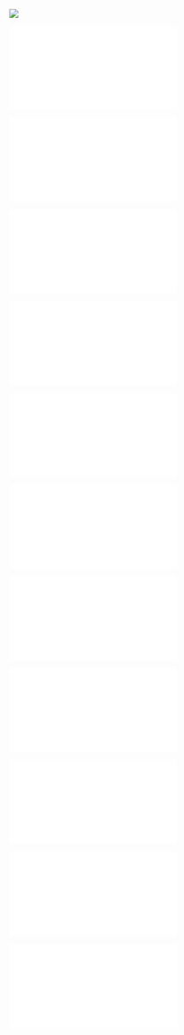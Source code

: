 ![](03_Disobedient_Action_Research_Cycles_Canvas.canvas)

![](03_entries/03.00_Disobedient_Action_Research_Cycles.md)

![](03_entries/03.01.00_Action-research.md)

![](03_entries/03.02.00_Why-not-other%20action-research.md)

![](03_entries/03.03.00_Disobedient-action-research.md)

![](03_entries/03.03.01_Bringing%20Disobedience_Into_Action.md)

![](03_entries/03.04.00_Inquiring-into-inquiry.md)

![](03_entries/03.04.01_Texture_1.md)

![](03_entries/03.04.02_Texture_2.md)

![](03_entries/03.05.00_What-was-Actioned.md)

![](03_entries/03.06.00_Ethical-considerations.md)

![](03_entries/03.07.00_Conclusion.md)

